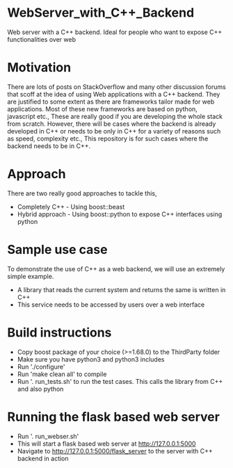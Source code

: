 # WebServer_with_C++_Backend
Web server with a C++ backend. 
Ideal for people who want to expose C++ functionalities over web

# Motivation
There are lots of posts on StackOverflow and many other discussion forums that scoff at the idea of using Web applications with a C++ backend. They are justified to some extent as there are frameworks tailor made for web applications. Most of these new frameworks are based on python, javascript etc., These are really good if you are developing the whole stack from scratch. However, there will be cases where the backend is already developed in C++ or needs to be only in C++ for a variety of reasons such as speed, complexity etc.,
This repository is for such cases where the backend needs to be in C++.

# Approach
There are two really good approaches to tackle this,
* Completely C++ - Using boost::beast
* Hybrid approach - Using boost::python to expose C++ interfaces using python

# Sample use case
To demonstrate the use of C++ as a web backend, we will use an extremely simple example.
* A library that reads the current system and returns the same is written in C++
* This service needs to be accessed by users over a web interface

# Build instructions
* Copy boost package of your choice (>=1.68.0) to the ThirdParty folder
* Make sure you have python3 and python3 includes
* Run './configure'
* Run 'make clean all' to compile
* Run '. run_tests.sh' to run the test cases. This calls the library from C++ and also python

# Running the flask based web server
* Run '. run_webser.sh'
* This will start a flask based web server at http://127.0.0.1:5000
* Navigate to http://127.0.0.1:5000/flask_server to the server with C++ backend in action
